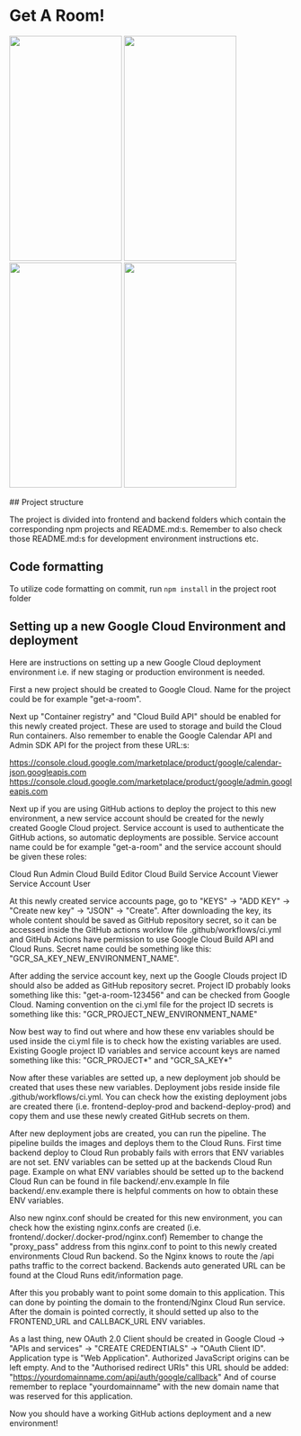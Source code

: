 # Get A Room!

<p float="left">
  <img src="https://github.com/keulacorp/get-a-room/blob/dev/ui-images/login_2021-12-16_18-41-56.jpg" data-canonical-src="https://github.com/keulacorp/get-a-room/blob/dev/ui-     images/login_2021-12-16_18-41-56.jpg" width="200" height="400" />

  <img src="https://github.com/keulacorp/get-a-room/blob/dev/ui-images/rooms_list_expanded_2021-12-16_18-41-54.jpg" data-canonical-src="https://github.com/keulacorp/get-a-   room/blob/dev/ui-images/rooms_list_expanded_2021-12-16_18-41-54.jpg" width="200" height="400" />
  
  <img src="https://github.com/keulacorp/get-a-room/blob/dev/ui-images/quick_booking_2021-12-16_18-41-52.jpg" data-canonical-src="https://github.com/keulacorp/get-a-room/blob/dev/ui-images/quick_booking_2021-12-16_18-41-52.jpg" width="200" height="400" />
  
  <img src="https://github.com/keulacorp/get-a-room/blob/dev/ui-images/bookings_2021-12-16_18-42-01.jpg" data-canonical-src="https://github.com/keulacorp/get-a-room/blob/dev/ui-images/bookings_2021-12-16_18-42-01.jpg" width="200" height="400" />
</p>
## Project structure

The project is divided into frontend and backend folders which contain the corresponding npm projects and README.md:s. Remember to also check those README.md:s for development environment instructions etc.

## Code formatting

To utilize code formatting on commit, run `npm install` in the project root folder

## Setting up a new Google Cloud Environment and deployment

Here are instructions on setting up a new Google Cloud deployment environment i.e. if new staging or production environment is needed.

First a new project should be created to Google Cloud. Name for the project could be for example "get-a-room".

Next up "Container registry" and "Cloud Build API" should be enabled for this newly created project. These are used to storage and build the Cloud Run containers.
Also remember to enable the Google Calendar API and Admin SDK API for the project from these URL:s:

https://console.cloud.google.com/marketplace/product/google/calendar-json.googleapis.com
https://console.cloud.google.com/marketplace/product/google/admin.googleapis.com

Next up if you are using GitHub actions to deploy the project to this new environment, a new service account should be created for the newly created Google Cloud project. Service account is used to authenticate the GitHub actions, so automatic deployments are possible. Service account name could be for example "get-a-room" and the service account should be given these roles:

Cloud Run Admin
Cloud Build Editor
Cloud Build Service Account
Viewer
Service Account User

At this newly created service accounts page, go to "KEYS" -> "ADD KEY" -> "Create new key" -> "JSON" -> "Create". After downloading the key, its whole content should be saved as GitHub repository secret, so it can be accessed inside the GitHub actions worklow file .github/workflows/ci.yml and GitHub Actions have permission to use Google Cloud Build API and Cloud Runs. Secret name could be something like this: "GCR_SA_KEY_NEW_ENVIRONMENT_NAME".

After adding the service account key, next up the Google Clouds project ID should also be added as GitHub repository secret. Project ID probably looks something like this: "get-a-room-123456" and can be checked from Google Cloud. Naming convention on the ci.yml file for the project ID secrets is something like this: "GCR_PROJECT_NEW_ENVIRONMENT_NAME"

Now best way to find out where and how these env variables should be used inside the ci.yml file is to check how the existing variables are used. Existing Google project ID variables and service account keys are named something like this: "GCR_PROJECT*" and "GCR_SA_KEY*"

Now after these variables are setted up, a new deployment job should be created that uses these new variables. Deployment jobs reside inside file .github/workflows/ci.yml. You can check how the existing deployment jobs are created there (i.e. frontend-deploy-prod and backend-deploy-prod) and copy them and use these newly created GitHub secrets on them.

After new deployment jobs are created, you can run the pipeline. The pipeline builds the images and deploys them to the Cloud Runs. First time backend deploy to Cloud Run probably fails with errors that ENV variables are not set. ENV variables can be setted up at the backends Cloud Run page. Example on what ENV variables should be setted up to the backend Cloud Run can be found in file backend/.env.example In file backend/.env.example there is helpful comments on how to obtain these ENV variables.

Also new nginx.conf should be created for this new environment, you can check how the existing nginx.confs are created (i.e. frontend/.docker/.docker-prod/nginx.conf) Remember to change the "proxy_pass" address from this nginx.conf to point to this newly created environments Cloud Run backend. So the Nginx knows to route the /api paths traffic to the correct backend. Backends auto generated URL can be found at the Cloud Runs edit/information page.

After this you probably want to point some domain to this application. This can done by pointing the domain to the frontend/Nginx Cloud Run service. After the domain is pointed correctly, it should setted up also to the FRONTEND_URL and CALLBACK_URL ENV variables.

As a last thing, new OAuth 2.0 Client should be created in Google Cloud -> "APIs and services" -> "CREATE CREDENTIALS" -> "OAuth Client ID". Application type is "Web Application". Authorized JavaScript origins can be left empty. And to the "Authorised redirect URIs" this URL should be added: "https://yourdomainname.com/api/auth/google/callback" And of course remember to replace "yourdomainname" with the new domain name that was reserved for this application.

Now you should have a working GitHub actions deployment and a new environment!
